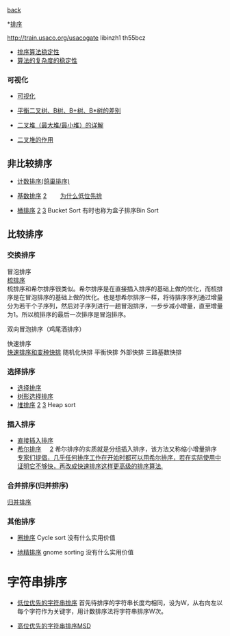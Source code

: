 [back](../Home)

*[排序](algorith/sort)


http://train.usaco.org/usacogate  libinzh1 th55bcz


* [排序算法稳定性](https://baike.baidu.com/item/%E6%8E%92%E5%BA%8F%E7%AE%97%E6%B3%95%E7%A8%B3%E5%AE%9A%E6%80%A7)
* [算法的复杂度的稳定性](https://zhidao.baidu.com/question/29388495.html)


### 可视化
* [可视化](http://blog.jobbole.com/72850/)


* [平衡二叉树、B树、B+树、B*树的差别](https://zhuanlan.zhihu.com/p/27700617)

* [二叉堆（最大堆/最小堆）的详解](https://www.cnblogs.com/skywang12345/p/3610187.html)
* [二叉堆的作用](https://zhidao.baidu.com/question/646662298629003565.html)


## 非比较排序

* [计数排序(鸽巢排序)](https://segmentfault.com/a/1190000003054515)

* [基数排序](https://segmentfault.com/a/1190000003054515) [2](https://www.cnblogs.com/Braveliu/archive/2013/01/21/2870201.html) &nbsp;&nbsp;&nbsp;&nbsp;&nbsp;&nbsp;   [为什么低位先排](https://www.zhihu.com/question/27021728)

* [桶排序](https://baike.baidu.com/item/%E6%A1%B6%E6%8E%92%E5%BA%8F/4973777) [2](https://segmentfault.com/a/1190000003054515) [3](https://blog.csdn.net/asce1885/article/details/5620410) Bucket Sort 有时也称为盒子排序Bin Sort

## 比较排序

### 交换排序
冒泡排序<br>
[梳排序](https://blog.csdn.net/u010647471/article/details/50170825) <br>
梳排序和希尔排序很类似。希尔排序是在直接插入排序的基础上做的优化，而梳排序是在冒泡排序的基础上做的优化。也是想希尔排序一样，将待排序序列通过增量分为若干个子序列，然后对子序列进行一趟冒泡排序，一步步减小增量，直至增量为1。所以梳排序的最后一次排序是冒泡排序。 

双向冒泡排序（鸡尾酒排序）<br/>

快速排序<br/>
[快速排序和变种快排](https://blog.csdn.net/LYhani82475/article/details/79702914)
随机化快排 平衡快排 外部快排 三路基数快排


### 选择排序
* [选择排序](https://baike.baidu.com/item/%E9%80%89%E6%8B%A9%E6%8E%92%E5%BA%8F)
* [树形选择排序](https://www.cnblogs.com/mengdd/archive/2012/11/27/2791412.html)
* [堆排序](http://bubkoo.com/2014/01/14/sort-algorithm/heap-sort/)  [2](https://www.cnblogs.com/skywang12345/p/3610187.html) [3](https://zhidao.baidu.com/question/646662298629003565.html) Heap sort


### 插入排序
* [直接插入排序](https://baike.baidu.com/item/%E6%8F%92%E5%85%A5%E6%8E%92%E5%BA%8F)
* [希尔排序](https://www.cnblogs.com/jingmoxukong/p/4303279.html) &nbsp;&nbsp;&nbsp; [2](https://www.zhihu.com/question/24637339)
希尔排序的实质就是分组插入排序，该方法又称缩小增量排序
[专家们提倡，几乎任何排序工作在开始时都可以用希尔排序，若在实际使用中证明它不够快，再改成快速排序这样更高级的排序算法.](https://baike.baidu.com/item/%E5%B8%8C%E5%B0%94%E6%8E%92%E5%BA%8F)

### 合并排序(归并排序)
[归并排序](https://www.cnblogs.com/chengxiao/p/6194356.html)


### 其他排序
* [圈排序](https://en.wikipedia.org/wiki/Cycle_sort) Cycle sort  没有什么实用价值

* [地精排序](http://www.voidcn.com/article/p-dllqolqe-ph.html) gnome sorting 没有什么实用价值



# 字符串排序

* [低位优先的字符串排序](https://www.cnblogs.com/sun-haiyu/p/7877651.html)
首先待排序的字符串长度均相同，设为W，从右向左以每个字符作为关键字，用计数排序法将字符串排序W次。

* [高位优先的字符串排序MSD](https://www.cnblogs.com/sun-haiyu/p/7877651.html)
